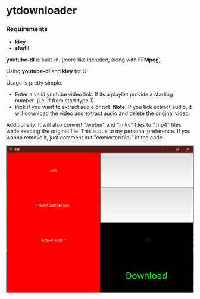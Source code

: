 # ytdownloader

### Requirements
* **kivy**
* **shutil**

**youtube-dl** is built-in. (more like included, along with **FFMpeg**)


Using **youtube-dl** and **kivy** for UI.

Usage is pretty simple.
- Enter a valid youtube video link. If its a playlist provide a starting number. (i.e. if from start type 1)
- Pick if you want to extract audio or not. **Note**: If you tick extract audio, it will download the video and extract audio and delete the original video.

Additionally: It will also convert ".webm" and ".mkv" files to ".mp4" files while keeping the original file. This is due to my personal preference. If you wanna remove it, just comment out "converter(file)" in the code.


![UI](https://github.com/Kyuraa/ytdownloader/blob/main/image.png?raw=true)